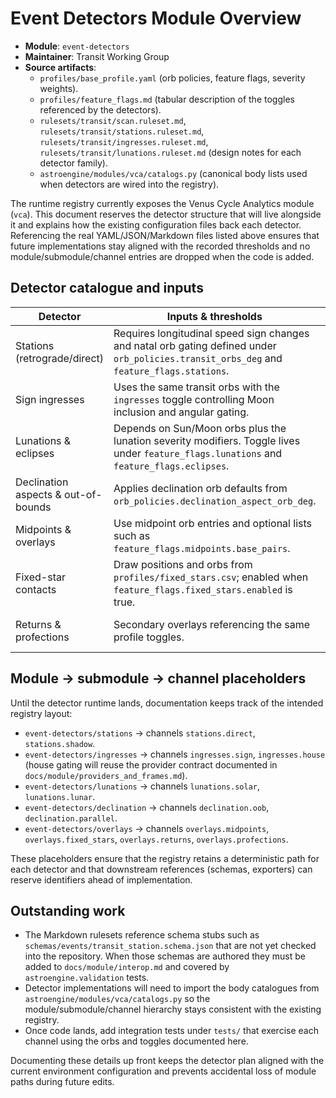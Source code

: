 # Event Detectors Module Overview

- **Module**: `event-detectors`
- **Maintainer**: Transit Working Group
- **Source artifacts**:
  - `profiles/base_profile.yaml` (orb policies, feature flags, severity weights).
  - `profiles/feature_flags.md` (tabular description of the toggles referenced by the detectors).
  - `rulesets/transit/scan.ruleset.md`, `rulesets/transit/stations.ruleset.md`, `rulesets/transit/ingresses.ruleset.md`, `rulesets/transit/lunations.ruleset.md` (design notes for each detector family).
  - `astroengine/modules/vca/catalogs.py` (canonical body lists used when detectors are wired into the registry).

The runtime registry currently exposes the Venus Cycle Analytics module (`vca`). This document reserves the detector structure that will live alongside it and explains how the existing configuration files back each detector. Referencing the real YAML/JSON/Markdown files listed above ensures that future implementations stay aligned with the recorded thresholds and no module/submodule/channel entries are dropped when the code is added.

## Detector catalogue and inputs

| Detector | Inputs & thresholds | Profile toggle / data source | Design reference |
| --- | --- | --- | --- |
| Stations (retrograde/direct) | Requires longitudinal speed sign changes and natal orb gating defined under `orb_policies.transit_orbs_deg` and `feature_flags.stations`. | `profiles/base_profile.yaml` → `feature_flags.stations.*` and `orb_policies.transit_orbs_deg`. | `rulesets/transit/stations.ruleset.md` |
| Sign ingresses | Uses the same transit orbs with the `ingresses` toggle controlling Moon inclusion and angular gating. | `profiles/base_profile.yaml` → `feature_flags.ingresses.*`. | `rulesets/transit/ingresses.ruleset.md` |
| Lunations & eclipses | Depends on Sun/Moon orbs plus the lunation severity modifiers. Toggle lives under `feature_flags.lunations` and `feature_flags.eclipses`. | `profiles/base_profile.yaml` → `feature_flags.lunations`, `feature_flags.eclipses`. | `rulesets/transit/lunations.ruleset.md` |
| Declination aspects & out-of-bounds | Applies declination orb defaults from `orb_policies.declination_aspect_orb_deg`. | `profiles/base_profile.yaml` → `feature_flags.declination_aspects`, `feature_flags.out_of_bounds`. | `rulesets/transit/scan.ruleset.md` (declination sections) |
| Midpoints & overlays | Use midpoint orb entries and optional lists such as `feature_flags.midpoints.base_pairs`. | `profiles/base_profile.yaml` → `feature_flags.midpoints`, `orb_policies.midpoint_orb_deg`. | `rulesets/transit/scan.ruleset.md` |
| Fixed-star contacts | Draw positions and orbs from `profiles/fixed_stars.csv`; enabled when `feature_flags.fixed_stars.enabled` is true. | `profiles/base_profile.yaml`, `profiles/fixed_stars.csv`. | `rulesets/transit/scan.ruleset.md` |
| Returns & profections | Secondary overlays referencing the same profile toggles. | `profiles/base_profile.yaml` → `feature_flags.returns`, `feature_flags.profections`. | `rulesets/transit/scan.ruleset.md` |

## Module → submodule → channel placeholders

Until the detector runtime lands, documentation keeps track of the intended registry layout:

- `event-detectors/stations` → channels `stations.direct`, `stations.shadow`.
- `event-detectors/ingresses` → channels `ingresses.sign`, `ingresses.house` (house gating will reuse the provider contract documented in `docs/module/providers_and_frames.md`).
- `event-detectors/lunations` → channels `lunations.solar`, `lunations.lunar`.
- `event-detectors/declination` → channels `declination.oob`, `declination.parallel`.
- `event-detectors/overlays` → channels `overlays.midpoints`, `overlays.fixed_stars`, `overlays.returns`, `overlays.profections`.

These placeholders ensure that the registry retains a deterministic path for each detector and that downstream references (schemas, exporters) can reserve identifiers ahead of implementation.

## Outstanding work

- The Markdown rulesets reference schema stubs such as `schemas/events/transit_station.schema.json` that are not yet checked into the repository. When those schemas are authored they must be added to `docs/module/interop.md` and covered by `astroengine.validation` tests.
- Detector implementations will need to import the body catalogues from `astroengine/modules/vca/catalogs.py` so the module/submodule/channel hierarchy stays consistent with the existing registry.
- Once code lands, add integration tests under `tests/` that exercise each channel using the orbs and toggles documented here.

Documenting these details up front keeps the detector plan aligned with the current environment configuration and prevents accidental loss of module paths during future edits.
